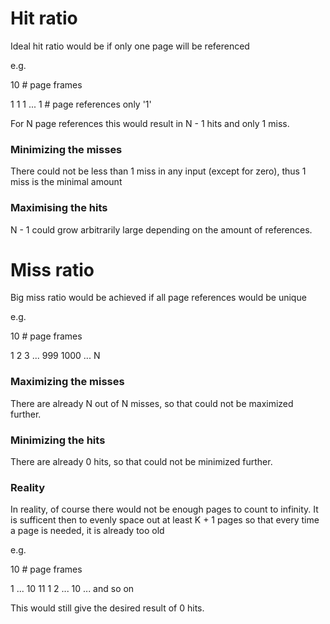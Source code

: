 # Hit ratio

Ideal hit ratio would be if only one page will be referenced

e.g.

10  # page frames

1
1
1
...
1  # page references only '1'


For N page references this would result in N - 1 hits and only 1 miss.

### Minimizing the misses
There could not be less than 1 miss in any input (except for zero), 
thus 1 miss is the minimal amount

### Maximising the hits
N - 1 could grow arbitrarily large depending on the amount of references.

# Miss ratio

Big miss ratio would be achieved if all page references would be unique

e.g.

10  # page frames

1
2
3
...
999
1000
...
N

### Maximizing the misses
There are already N out of N misses, so that could not be maximized further.

### Minimizing the hits
There are already 0 hits, so that could not be minimized further.

### Reality
In reality, of course there would not be enough pages to count to infinity.
It is sufficent then to evenly space out at least K + 1 pages so that every
time a page is needed, it is already too old

e.g.

10  # page frames

1
...
10
11
1
2
...
10
... and so on

This would still give the desired result of 0 hits.
